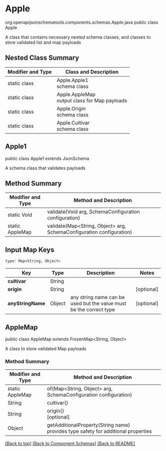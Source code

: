 # Apple
org.openapijsonschematools.components.schemas.Apple.java
public class Apple

A class that contains necessary nested schema classes, and classes to store validated list and map payloads

## Nested Class Summary
| Modifier and Type | Class and Description |
| ----------------- | ---------------------- |
| static class | Apple.Apple1<br> schema class |
| static class | Apple.AppleMap<br> output class for Map payloads |
| static class | Apple.Origin<br> schema class |
| static class | Apple.Cultivar<br> schema class |

## Apple1
public class Apple1
extends JsonSchema

A schema class that validates payloads


## Method Summary
| Modifier and Type | Method and Description |
| ----------------- | ---------------------- |
| static Void | validate(Void arg, SchemaConfiguration configuration) |
| static AppleMap | validate(Map<String, Object> arg, SchemaConfiguration configuration) |

## Input Map Keys
```
type: Map<String, Object>
```
Key | Type |  Description | Notes
------------ | ------------- | ------------- | -------------
**cultivar** | String |  |
**origin** | String |  | [optional]
**anyStringName** | Object | any string name can be used but the value must be the correct type | [optional]

## AppleMap
public class AppleMap
extends FrozenMap<String, Object>

A class to store validated Map payloads

### Method Summary
| Modifier and Type | Method and Description |
| ----------------- | ---------------------- |
| static AppleMap | of(Map<String, Object> arg, SchemaConfiguration configuration) |
| String | cultivar()<br> |
| String | origin()<br>[optional] |
| Object | getAdditionalProperty(String name)<br>provides type safety for additional properties |

[[Back to top]](#top) [[Back to Component Schemas]](../../../README.md#Component-Schemas) [[Back to README]](../../../README.md)
